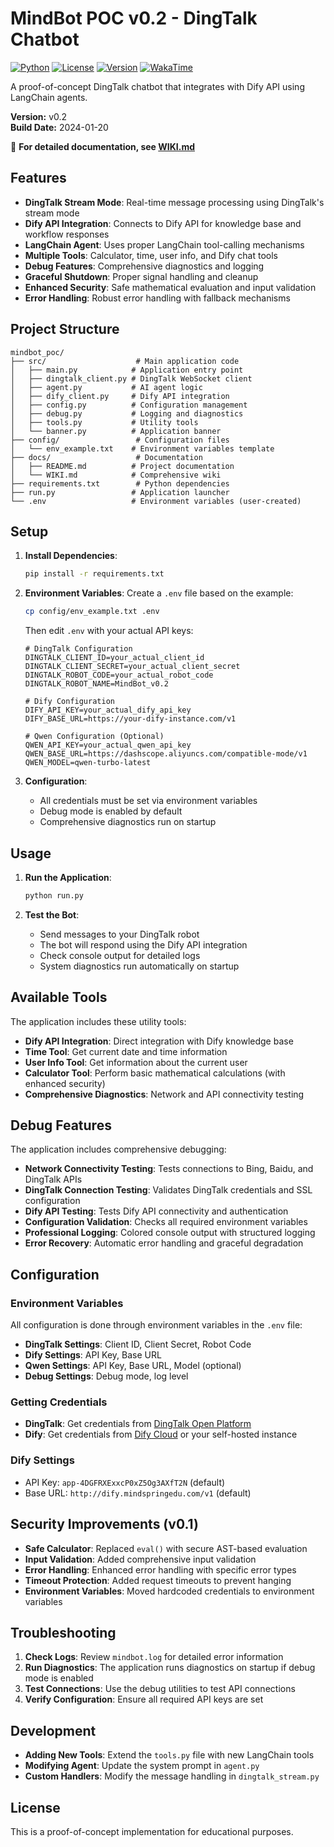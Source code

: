 # MindBot POC v0.2 - DingTalk Chatbot

[![Python](https://img.shields.io/badge/Python-3.8+-blue.svg)](https://www.python.org/downloads/)
[![License](https://img.shields.io/badge/License-GPLv3-green.svg)](LICENSE)
[![Version](https://img.shields.io/badge/Version-0.2-orange.svg)](https://github.com/lycosa9527/MindBot/releases)
[![WakaTime](https://wakatime.com/badge/user/60ba0518-3829-457f-ae10-3eff184d5f69/project/707446f2-b1e2-4f2d-8f57-53d016ce3302.svg)](https://wakatime.com/@60ba0518-3829-457f-ae10-3eff184d5f69/projects/707446f2-b1e2-4f2d-8f57-53d016ce3302)

A proof-of-concept DingTalk chatbot that integrates with Dify API using LangChain agents.

**Version:** v0.2  
**Build Date:** 2024-01-20

📖 **For detailed documentation, see [WIKI.md](WIKI.md)**

## Features

- **DingTalk Stream Mode**: Real-time message processing using DingTalk's stream mode
- **Dify API Integration**: Connects to Dify API for knowledge base and workflow responses
- **LangChain Agent**: Uses proper LangChain tool-calling mechanisms
- **Multiple Tools**: Calculator, time, user info, and Dify chat tools
- **Debug Features**: Comprehensive diagnostics and logging
- **Graceful Shutdown**: Proper signal handling and cleanup
- **Enhanced Security**: Safe mathematical evaluation and input validation
- **Error Handling**: Robust error handling with fallback mechanisms

## Project Structure

```
mindbot_poc/
├── src/                    # Main application code
│   ├── main.py            # Application entry point
│   ├── dingtalk_client.py # DingTalk WebSocket client
│   ├── agent.py           # AI agent logic
│   ├── dify_client.py     # Dify API integration
│   ├── config.py          # Configuration management
│   ├── debug.py           # Logging and diagnostics
│   ├── tools.py           # Utility tools
│   └── banner.py          # Application banner
├── config/                 # Configuration files
│   └── env_example.txt    # Environment variables template
├── docs/                   # Documentation
│   ├── README.md          # Project documentation
│   └── WIKI.md            # Comprehensive wiki
├── requirements.txt        # Python dependencies
├── run.py                 # Application launcher
└── .env                   # Environment variables (user-created)
```

## Setup

1. **Install Dependencies**:
   ```bash
   pip install -r requirements.txt
   ```

2. **Environment Variables**:
   Create a `.env` file based on the example:
   ```bash
   cp config/env_example.txt .env
   ```
   
   Then edit `.env` with your actual API keys:
   ```env
   # DingTalk Configuration
   DINGTALK_CLIENT_ID=your_actual_client_id
   DINGTALK_CLIENT_SECRET=your_actual_client_secret
   DINGTALK_ROBOT_CODE=your_actual_robot_code
   DINGTALK_ROBOT_NAME=MindBot_v0.2

   # Dify Configuration
   DIFY_API_KEY=your_actual_dify_api_key
   DIFY_BASE_URL=https://your-dify-instance.com/v1

   # Qwen Configuration (Optional)
   QWEN_API_KEY=your_actual_qwen_api_key
   QWEN_BASE_URL=https://dashscope.aliyuncs.com/compatible-mode/v1
   QWEN_MODEL=qwen-turbo-latest
   ```

3. **Configuration**:
   - All credentials must be set via environment variables
   - Debug mode is enabled by default
   - Comprehensive diagnostics run on startup

## Usage

1. **Run the Application**:
   ```bash
   python run.py
   ```

2. **Test the Bot**:
   - Send messages to your DingTalk robot
   - The bot will respond using the Dify API integration
   - Check console output for detailed logs
   - System diagnostics run automatically on startup

## Available Tools

The application includes these utility tools:

- **Dify API Integration**: Direct integration with Dify knowledge base
- **Time Tool**: Get current date and time information
- **User Info Tool**: Get information about the current user
- **Calculator Tool**: Perform basic mathematical calculations (with enhanced security)
- **Comprehensive Diagnostics**: Network and API connectivity testing

## Debug Features

The application includes comprehensive debugging:

- **Network Connectivity Testing**: Tests connections to Bing, Baidu, and DingTalk APIs
- **DingTalk Connection Testing**: Validates DingTalk credentials and SSL configuration
- **Dify API Testing**: Tests Dify API connectivity and authentication
- **Configuration Validation**: Checks all required environment variables
- **Professional Logging**: Colored console output with structured logging
- **Error Recovery**: Automatic error handling and graceful degradation

## Configuration

### Environment Variables
All configuration is done through environment variables in the `.env` file:

- **DingTalk Settings**: Client ID, Client Secret, Robot Code
- **Dify Settings**: API Key, Base URL
- **Qwen Settings**: API Key, Base URL, Model (optional)
- **Debug Settings**: Debug mode, log level

### Getting Credentials
- **DingTalk**: Get credentials from [DingTalk Open Platform](https://open.dingtalk.com/)
- **Dify**: Get credentials from [Dify Cloud](https://cloud.dify.ai/) or your self-hosted instance

### Dify Settings
- API Key: `app-4DGFRXExxcP0xZ5Og3AXfT2N` (default)
- Base URL: `http://dify.mindspringedu.com/v1` (default)

## Security Improvements (v0.1)

- **Safe Calculator**: Replaced `eval()` with secure AST-based evaluation
- **Input Validation**: Added comprehensive input validation
- **Error Handling**: Enhanced error handling with specific error types
- **Timeout Protection**: Added request timeouts to prevent hanging
- **Environment Variables**: Moved hardcoded credentials to environment variables

## Troubleshooting

1. **Check Logs**: Review `mindbot.log` for detailed error information
2. **Run Diagnostics**: The application runs diagnostics on startup if debug mode is enabled
3. **Test Connections**: Use the debug utilities to test API connections
4. **Verify Configuration**: Ensure all required API keys are set

## Development

- **Adding New Tools**: Extend the `tools.py` file with new LangChain tools
- **Modifying Agent**: Update the system prompt in `agent.py`
- **Custom Handlers**: Modify the message handling in `dingtalk_stream.py`

## License

This is a proof-of-concept implementation for educational purposes. 